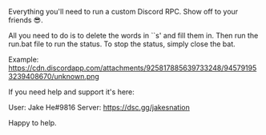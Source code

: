Everything you'll need to run a custom Discord RPC. Show off to your friends 😎.

All you need to do is to delete the words in ``s' and fill them in. 
Then run the run.bat file to run the status. To stop the status, simply close the bat. 

Example: https://cdn.discordapp.com/attachments/925817885639733248/945791953239408670/unknown.png

If you need help and support it's here:

User: Jake He#9816
Server: https://dsc.gg/jakesnation

Happy to help.
